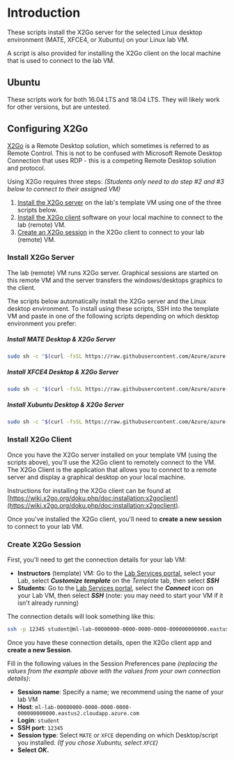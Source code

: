 # Introduction
These scripts install the X2Go server for the selected Linux desktop environment (MATE, XFCE4, or Xubuntu) on your Linux lab VM.  

A script is also provided for installing the X2Go client on the local machine that is used to connect to the lab VM.

## Ubuntu

These scripts work for both 16.04 LTS and 18.04 LTS.  They will likely work for other versions, but are untested.

## Configuring X2Go

[X2Go](https://wiki.x2go.org/doku.php/doc:newtox2go) is a Remote Desktop solution, which sometimes is referred to as Remote Control. This is not to be confused with Microsoft Remote Desktop Connection that uses RDP - this is a competing Remote Desktop solution and protocol.

Using X2Go requires three steps: _(Students only need to do step #2 and #3 below to connect to their assigned VM)_

1. [Install the X2Go server](#install-x2go-server) on the lab's template VM using one of the three scripts below.
2. [Install the X2Go client](#install-x2go-client) software on your local machine to connect to the lab (remote) VM.
3. [Create an X2Go session](#create-x2go-session) in the X2Go client to connect to your lab (remote) VM.

### Install X2Go Server

The lab (remote) VM runs X2Go server. Graphical sessions are started on this remote VM and the server transfers the windows/desktops graphics to the client.

The scripts below automatically install the X2Go server and the Linux desktop environment.  To install using these scripts, SSH into the template VM and paste in one of the following scripts depending on which desktop environment you prefer:

##### Install MATE Desktop & X2Go Server

```bash
sudo sh -c "$(curl -fsSL https://raw.githubusercontent.com/Azure/azure-devtestlab/master/samples/ClassroomLabs/Scripts/X2GoRemoteDesktop/Ubuntu/x2go-mate.sh)"
```

##### Install XFCE4 Desktop & X2Go Server

```bash
sudo sh -c "$(curl -fsSL https://raw.githubusercontent.com/Azure/azure-devtestlab/master/samples/ClassroomLabs/Scripts/X2GoRemoteDesktop/Ubuntu/x2go-xfce4.sh)"
```

##### Install Xubuntu Desktop & X2Go Server

```bash
sudo sh -c "$(curl -fsSL https://raw.githubusercontent.com/Azure/azure-devtestlab/master/samples/ClassroomLabs/Scripts/X2GoRemoteDesktop/Ubuntu/x2go-xubuntu.sh)"
```

### Install X2Go Client

Once you have the X2Go server installed on your template VM (using the scripts above), you'll use the X2Go client to remotely connect to the VM. The X2Go Client is the application that allows you to connect to a remote server and display a graphical desktop on your local machine.

Instructions for installing the X2Go client can be found at [https://wiki.x2go.org/doku.php/doc:installation:x2goclient](https://wiki.x2go.org/doku.php/doc:installation:x2goclient).

Once you've installed the X2Go client, you'll need to **create a new session** to connect to your lab VM.

### Create X2Go Session

First, you'll need to get the connection details for your lab VM:

- **Instructors** (template) VM: Go to the [Lab Services portal](https://labs.azure.com/), select your Lab, select **_Customize template_** on the _Template_ tab, then select **_SSH_**
- **Students**: Go to the [Lab Services portal](https://labs.azure.com/virtualmachines), select the **_Connect_** icon on your Lab VM, then select **_SSH_** (note: you may need to start your VM if it isn't already running)

The connection details will look something like this:

```bash
ssh -p 12345 student@ml-lab-00000000-0000-0000-0000-000000000000.eastus2.cloudapp.azure.com
```

Once you have these connection details, open the X2Go client app and **create a new Session**.

Fill in the following values in the Session Preferences pane _(replacing the values from the example above with the values from your own connection details)_:

- **Session name**: Specify a name; we recommend using the name of your lab VM
- **Host**: `ml-lab-00000000-0000-0000-0000-000000000000.eastus2.cloudapp.azure.com`
- **Login**: `student`
- **SSH port**: `12345`
- **Session type**: Select `MATE` or `XFCE` depending on which Desktop/script you installed. _(If you chose Xubuntu, select `XFCE`)_
- **Select _OK_.**
